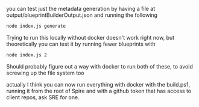 you can test just the metadata generation by having a file at output/blueprintBuilderOutput.json and running the following
```bash
node index.js generate
```

Trying to run this locally without docker doesn't work right now, but theoretically you can test it by running fewer blueprints with
```bash
node index.js 2
```

Should probably figure out a way with docker to run both of these, to avoid screwing up the file system too

actually I think you can now run everything with docker with the build.ps1, running it from the root of Spire and with a github token that has access to client repos, ask SRE for one.